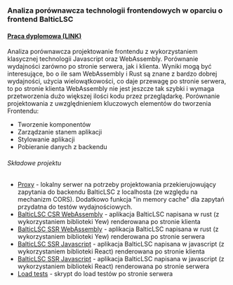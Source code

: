 ### Analiza porównawcza technologii frontendowych w oparciu o frontend BalticLSC  

#### [Praca dyplomowa (LINK)](https://docs.google.com/document/d/1QeaRgBcWZ-nMwDhP0VeAvC3ENhXhrXamVlzptIaHvMY/edit?usp=sharing)

Analiza porównawcza projektowanie frontendu z wykorzystaniem klasycznej technologii Javascript oraz WebAssembly. 
Porównanie wydajności zarówno po stronie serwera, jak i klienta. Wyniki mogą być interesujące, bo o ile sam WebAssembly i Rust są znane z bardzo dobrej wydajności, użycia wielowątkowości, co daje przewagę po stronie serwera, to po stronie klienta WebAssembly nie jest jeszcze tak szybki i wymaga przetworzenia dużo większej ilości kodu przez przeglądarkę.
Porównanie projektowania z uwzględnieniem kluczowych elementów do tworzenia Frontendu:
* Tworzenie komponentów
* Zarządzanie stanem aplikacji
* Stylowanie aplikacji
* Pobieranie danych z backendu


###### Składowe projektu

* [Proxy](https://github.com/piotrrussw/baltic-lsc-msc/blob/main/packages/cors-proxy/README.md) - lokalny serwer na potrzeby projektowania przekierujowujący zapytania do backendu BalticLSC z localhosta (ze względu na mechanizm CORS). Dodatkowo funkcja "in memory cache" dla zapytań przydatna do testów wydajnościowych.
* [BalticLSC CSR WebAssembly](https://github.com/piotrrussw/baltic-lsc-msc/blob/main/packages/yew-csr/README.md) - aplikacja BalticLSC napisana w rust (z wykorzystaniem biblioteki Yew) renderowana po stronie klienta
* [BalticLSC SSR WebAssembly](https://github.com/piotrrussw/baltic-lsc-msc/blob/main/packages/yew-ssr/README.md) - aplikacja BalticLSC napisana w rust (z wykorzystaniem biblioteki Yew) renderowana po stronie serwera
* [BalticLSC SSR Javascript](https://github.com/piotrrussw/baltic-lsc-msc/blob/main/packages/react-csr/README.md) - aplikacja BalticLSC napisana w javascript (z wykorzystaniem biblioteki React) renderowana po stronie klienta
* [BalticLSC SSR Javascript](https://github.com/piotrrussw/baltic-lsc-msc/blob/main/packages/react-ssr/README.md) - aplikacja BalticLSC napisana w javascript (z wykorzystaniem biblioteki React) renderowana po stronie serwera
* [Load tests](https://github.com/piotrrussw/baltic-lsc-msc/blob/main/packages/ssr-perf/README.md) - skrypt do load testów po stronie serwera